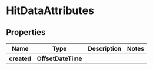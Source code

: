 

# HitDataAttributes


## Properties

Name | Type | Description | Notes
------------ | ------------- | ------------- | -------------
**created** | **OffsetDateTime** |  | 



